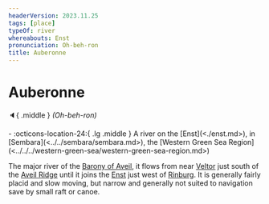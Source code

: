 ```yaml
---
headerVersion: 2023.11.25
tags: [place]
typeOf: river
whereabouts: Enst
pronunciation: Oh-beh-ron
title: Auberonne
---
```

# Auberonne
:speaker:{ .middle } *(Oh-beh-ron)*  
<div class="grid cards ext-narrow-margin ext-one-column" markdown>
-    :octicons-location-24:{ .lg .middle } A river on the [Enst](<./enst.md>), in [Sembara](<../../sembara/sembara.md>), the [Western Green Sea Region](<../../../western-green-sea/western-green-sea-region.md>)  
</div>


The major river of the [Barony of Aveil](<../../sembara/barony-of-aveil/barony-of-aveil.md>), it flows from near [Veltor](<../../sembara/barony-of-aveil/veltor.md>) just south of the [Aveil Ridge](<../../sembara/barony-of-aveil/aveil-ridge.md>) until it joins the [Enst](<./enst.md>) just west of [Rinburg](<../../sembara/barony-of-aveil/rinburg.md>). It is generally fairly placid and slow moving, but narrow and generally not suited to navigation save by small raft or canoe. 